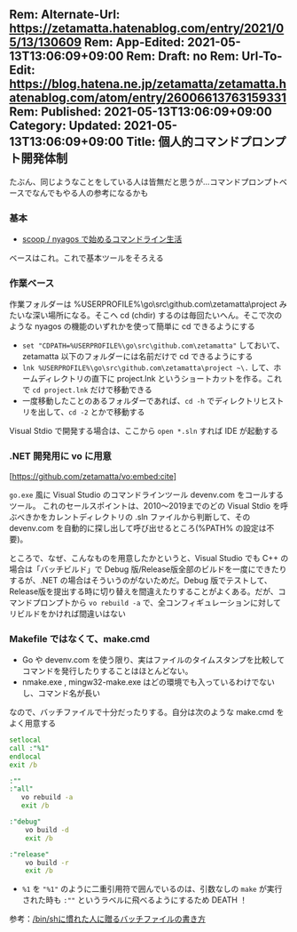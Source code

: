 Rem: Alternate-Url: https://zetamatta.hatenablog.com/entry/2021/05/13/130609
Rem: App-Edited: 2021-05-13T13:06:09+09:00
Rem: Draft: no
Rem: Url-To-Edit: https://blog.hatena.ne.jp/zetamatta/zetamatta.hatenablog.com/atom/entry/26006613763159331
Rem: Published: 2021-05-13T13:06:09+09:00
Category:
Updated: 2021-05-13T13:06:09+09:00
Title: 個人的コマンドプロンプト開発体制
---
たぶん、同じようなことをしている人は皆無だと思うが…コマンドプロンプトベースでなんでもやる人の参考になるかも

### 基本

- [scoop / nyagos で始めるコマンドライン生活](https://zenn.dev/zetamatta/books/5ac80a9ddb35fef9a146)

ベースはこれ。これで基本ツールをそろえる

### 作業ベース

作業フォルダーは %USERPROFILE%\go\src\github.com\zetamatta\project みたいな深い場所になる。そこへ cd (chdir) するのは毎回たいへん。そこで次のような nyagos の機能のいずれかを使って簡単に cd できるようにする

- `set "CDPATH=%USERPROFILE%\go\src\github.com\zetamatta"` しておいて、zetamatta 以下のフォルダーには名前だけで cd できるようにする
- `lnk %USERPROFILE%\go\src\github.com\zetamatta\project ~\.` して、ホームディレクトリの直下に project.lnk というショートカットを作る。これで `cd project.lnk` だけで移動できる
- 一度移動したことのあるフォルダーであれば、`cd -h` でディレクトリヒストリを出して、`cd -2` とかで移動する

Visual Stdio で開発する場合は、ここから `open *.sln` すれば IDE が起動する

### .NET 開発用に vo に用意

[https://github.com/zetamatta/vo:embed:cite]

`go.exe` 風に Visual Studio のコマンドラインツール devenv.com をコールするツール。
これのセールスポイントは、2010～2019までのどの Visual Stdio を呼ぶべきかをカレントディレクトリの .sln ファイルから判断して、その devenv.com を自動的に探し出して呼び出せるところ(%PATH% の設定は不要)。

ところで、なぜ、こんなものを用意したかというと、Visual Studio でも C++ の場合は「バッチビルド」で Debug 版/Release版全部のビルドを一度にできたりするが、.NET の場合はそういうのがないためだ。Debug 版でテストして、Release版を提出する時に切り替えを間違えたりすることがよくある。だが、コマンドプロンプトから `vo rebuild -a` で、全コンフィギュレーションに対してリビルドをかければ間違いはない

### Makefile ではなくて、make.cmd

- Go や devenv.com を使う限り、実はファイルのタイムスタンプを比較してコマンドを発行したりすることはほとんどない。
- nmake.exe , mingw32-make.exe はどの環境でも入っているわけでないし、コマンド名が長い

なので、バッチファイルで十分だったりする。自分は次のような make.cmd をよく用意する

```make.bat
setlocal
call :"%1"
endlocal
exit /b

:""
:"all"
   vo rebuild -a
   exit /b

:"debug"
    vo build -d
    exit /b

:"release"
    vo build -r
    exit /b
```

- `%1` を `"%1"` のように二重引用符で囲んでいるのは、引数なしの `make` が実行された時も `:""` というラベルに飛べるようにするため DEATH ！

参考：[/bin/shに慣れた人に贈るバッチファイルの書き方](https://zenn.dev/zetamatta/books/c84cbe23093eee1b5830)

